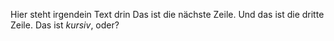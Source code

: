 Hier steht irgendein Text drin
Das ist die nächste Zeile.
Und das ist die dritte Zeile.
Das ist *kursiv*, oder?
